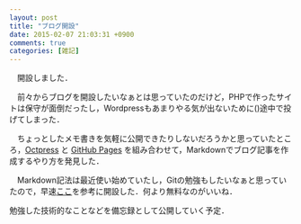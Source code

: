 ```yaml
---
layout: post
title: "ブログ開設"
date: 2015-02-07 21:03:31 +0900
comments: true
categories: [雑記]
---
```


　開設しました．

<!-- more -->

　前々からブログを開設したいなぁとは思っていたのだけど，PHPで作ったサイトは保守が面倒だったし，Wordpressもあまりやる気が出ないために()途中で投げてしまった．  

　ちょっとしたメモ書きを気軽に公開できたりしないだろうかと思っていたところ，[Octpress](http://octopress.org) と [GitHub Pages](https://pages.github.com) を組み合わせて，Markdownでブログ記事を作成するやり方を発見した．  

　Markdown記法は最近使い始めていたし，Gitの勉強もしたいなぁと思っていたので，早速[ここ](http://blog.shiroyama.us/blog/2014/02/26/octopress/)を参考に開設した．何より無料なのがいいね．  

勉強した技術的なことなどを備忘録として公開していく予定．
